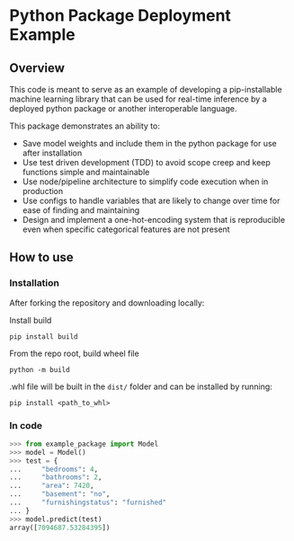 # Python Package Deployment Example

## Overview

This code is meant to serve as an example of developing a pip-installable machine learning library that can be used for 
real-time inference by a deployed python package or another interoperable language.

This package demonstrates an ability to:
* Save model weights and include them in the python package for use after installation
* Use test driven development (TDD) to avoid scope creep and keep functions simple and maintainable
* Use node/pipeline architecture to simplify code execution when in production
* Use configs to handle variables that are likely to change over time for ease of finding and maintaining
* Design and implement a one-hot-encoding system that is reproducible even when specific categorical features are not present

## How to use

### Installation
After forking the repository and downloading locally:

Install build

`pip install build`

From the repo root, build wheel file

`python -m build`

.whl file will be built in the `dist/` folder and can be installed by running:

`pip install <path_to_whl>`

### In code

```python
>>> from example_package import Model
>>> model = Model()
>>> test = {
...     "bedrooms": 4,
...     "bathrooms": 2,
...     "area": 7420,
...     "basement": "no",
...     "furnishingstatus": "furnished"
... }
>>> model.predict(test)
array([7094687.53284395])
```

